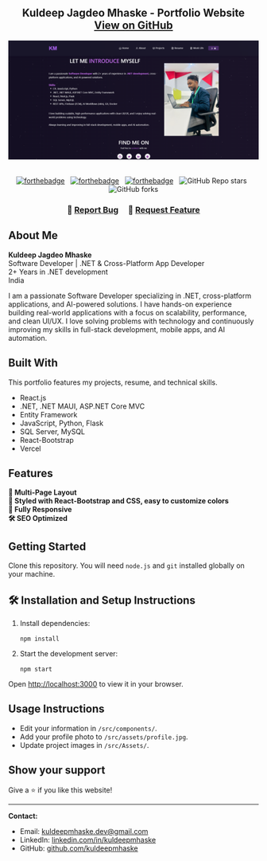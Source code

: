 <h2 align="center">
  Kuldeep Jagdeo Mhaske - Portfolio Website<br/>
  <a href="https://github.com/kuldeepmhaske/Portfolio" target="_blank">View on GitHub</a>
</h2>
<div align="center">
  <img alt="Demo" src="./Images/readme-img.png" />
</div>

<br/>

<center>

[![forthebadge](https://forthebadge.com/images/badges/built-with-love.svg)](https://forthebadge.com) &nbsp;
[![forthebadge](https://forthebadge.com/images/badges/made-with-javascript.svg)](https://forthebadge.com) &nbsp;
[![forthebadge](https://forthebadge.com/images/badges/open-source.svg)](https://forthebadge.com) &nbsp;
![GitHub Repo stars](https://img.shields.io/github/stars/kuldeepmhaske/Portfolio?color=red&logo=github&style=for-the-badge) &nbsp;
![GitHub forks](https://img.shields.io/github/forks/kuldeepmhaske/Portfolio?color=red&logo=github&style=for-the-badge)

</center>

<h3 align="center">
    🔹
    <a href="https://github.com/kuldeepmhaske/Portfolio/issues">Report Bug</a> &nbsp; &nbsp;
    🔹
    <a href="https://github.com/kuldeepmhaske/Portfolio/issues">Request Feature</a>
</h3>

## About Me

**Kuldeep Jagdeo Mhaske**  
Software Developer | .NET & Cross-Platform App Developer  
2+ Years in .NET development  
India

I am a passionate Software Developer specializing in .NET, cross-platform applications, and AI-powered solutions. I have hands-on experience building real-world applications with a focus on scalability, performance, and clean UI/UX. I love solving problems with technology and continuously improving my skills in full-stack development, mobile apps, and AI automation.

## Built With

This portfolio features my projects, resume, and technical skills.

- React.js
- .NET, .NET MAUI, ASP.NET Core MVC
- Entity Framework
- JavaScript, Python, Flask
- SQL Server, MySQL
- React-Bootstrap
- Vercel

## Features

**📖 Multi-Page Layout**  
**🎨 Styled with React-Bootstrap and CSS, easy to customize colors**  
**📱 Fully Responsive**  
**🛠 SEO Optimized**

## Getting Started

Clone this repository. You will need `node.js` and `git` installed globally on your machine.

## 🛠 Installation and Setup Instructions

1. Install dependencies:  
   ```
   npm install
   ```

2. Start the development server:  
   ```
   npm start
   ```

Open [http://localhost:3000](http://localhost:3000) to view it in your browser.

## Usage Instructions

- Edit your information in `/src/components/`.
- Add your profile photo to `/src/assets/profile.jpg`.
- Update project images in `/src/Assets/`.

## Show your support

Give a ⭐ if you like this website!

---

**Contact:**  
- Email: kuldeepmhaske.dev@gmail.com  
- LinkedIn: [linkedin.com/in/kuldeepmhaske](https://linkedin.com/in/kuldeepmhaske)  
- GitHub: [github.com/kuldeepmhaske](https://github.com/kuldeepmhaske)
